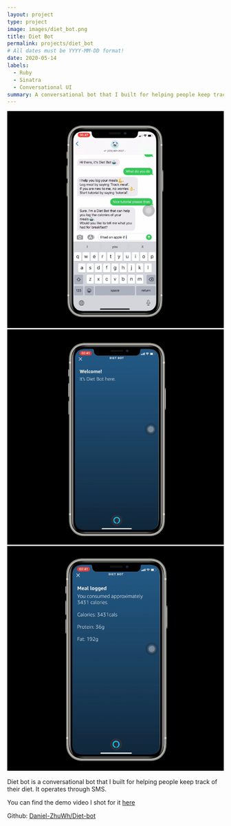 ```yaml
---
layout: project
type: project
image: images/diet_bot.png
title: Diet Bot
permalink: projects/diet_bot
# All dates must be YYYY-MM-DD format!
date: 2020-05-14
labels:
  - Ruby
  - Sinatra
  - Conversational UI
summary: A conversational bot that I built for helping people keep track of their diet. It operates through SMS.
---
```


<div class="ui small rounded images">
  <img class="ui image" src="../images/diet_bot.png">
  <img class="ui image" src="../images/diet_bot2.png">
  <img class="ui image" src="../images/diet_bot3.png">
</div>

Diet bot is a conversational bot that I built for helping people keep track of their diet. It operates through SMS.

You can find the demo video I shot for it [here](https://www.youtube.com/watch?v=XjCgLHumhCI)

Github: <a href="https://github.com/Daniel-ZhuWh/Diet-bot"><i class="large github icon "></i>Daniel-ZhuWh/Diet-bot</a>

